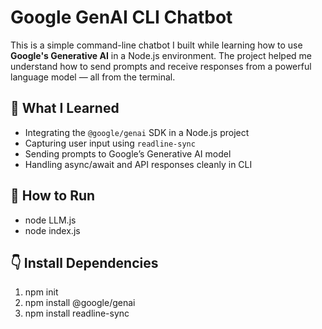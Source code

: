 # Google GenAI CLI Chatbot

This is a simple command-line chatbot I built while learning how to use **Google's Generative AI** in a Node.js environment. The project helped me understand how to send prompts and receive responses from a powerful language model — all from the terminal.

## 🧠 What I Learned

- Integrating the `@google/genai` SDK in a Node.js project
- Capturing user input using `readline-sync`
- Sending prompts to Google’s Generative AI model
- Handling async/await and API responses cleanly in CLI


## 🚀 How to Run
- node LLM.js
- node index.js

## 👇 Install Dependencies
1. npm init
2. npm install @google/genai
3. npm install readline-sync



